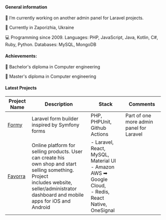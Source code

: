 <!-- ### Hi there 👋 -->
#### General information

🔭 I’m currently working on another admin panel for Laravel projects.

📍 Currently in Zaporizhia, Ukraine

💻 Programming since 2009. Languages: PHP, JavaScript, Java, Kotlin, C#, Ruby, Python. Databases: MySQL, MongoDB

#### Achievements:

📄 Bachelor's diploma in Computer engineering

📄 Master's diploma in Computer engineering

#### Latest Projects

| Project Name|Description|Stack|Comments|
|----------|-----------|------|-----|
|[Formy](https://github.com/AlexeyRudkovskiy/Formy)|Laravel form builder inspired by Symfony forms|PHP, PHPUnit, Github Actions|Part of one more admin panel for Laravel|
|[Favorra](https://gitlab.com/AlexeyRudkovskiy/favorra-website)|Online platform for selling products. User can create his<br>own shop and start selling something. Project<br>includes website, seller/administrator dashboard and mobile<br>apps for iOS and Android|- Laravel, React, MySQL, Material UI <br> - Amazon AWS ➡ Google Cloud,<br> - Redis, React Native, OneSignal|

<!-- 
- 😄 Pronouns: ...
- ⚡ Fun fact: ...
--> 
